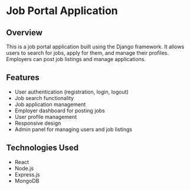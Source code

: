 # Job Portal Application

## Overview

This is a job portal application built using the Django framework. It allows users to search for jobs, apply for them, and manage their profiles. Employers can post job listings and manage applications.

## Features

- User authentication (registration, login, logout)
- Job search functionality
- Job application management
- Employer dashboard for posting jobs
- User profile management
- Responsive design
- Admin panel for managing users and job listings

## Technologies Used

- React
- Node.js
- Express.js
- MongoDB
